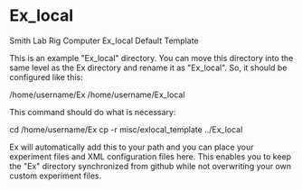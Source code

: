 # Ex_local
Smith Lab Rig Computer Ex_local Default Template

This is an example "Ex_local" directory. You can move this directory into the same level as the Ex directory and rename it as "Ex_local". So, it should be configured like this:

/home/username/Ex
/home/username/Ex_local

This command should do what is necessary:

cd /home/username/Ex
cp -r misc/exlocal_template ../Ex_local

Ex will automatically add this to your path and you can place your experiment files and XML configuration files here. This enables you to keep the "Ex" directory synchronized from github while not overwriting your own custom experiment files.
